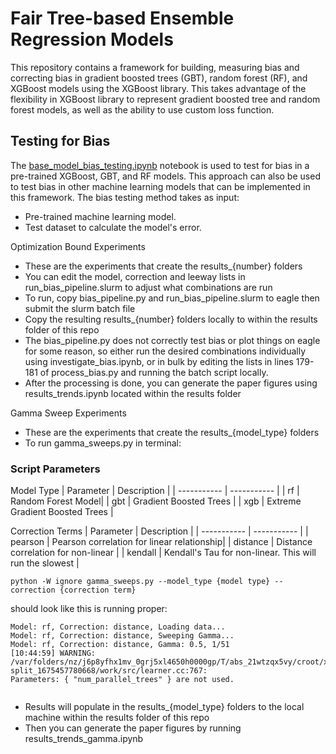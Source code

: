 # Fair Tree-based Ensemble Regression Models
This repository contains a framework for building, measuring bias and correcting bias in gradient boosted trees (GBT), random forest (RF), and XGBoost  models using the XGBoost library. This takes advantage of the flexibility in XGBoost library to represent gradient boosted tree and random forest models, as well as the ability to use custom loss function.

## Testing for Bias
The [base_model_bias_testing.ipynb](https://github.com/NREL/Fair_Forest_Models/blob/main/base_model_bias_testing.ipynb) notebook is used to test for bias in a pre-trained XGBoost, GBT, and RF models. This approach can also be used to test bias in other machine learning models that can be implemented in this framework. The bias testing method takes as input:
* Pre-trained machine learning model.
* Test dataset to calculate the model's error.

Optimization Bound Experiments
* These are the experiments that create the results_{number} folders
* You can edit the model, correction and leeway lists in run_bias_pipeline.slurm to adjust what combinations are run
* To run, copy bias_pipeline.py and run_bias_pipeline.slurm to eagle then submit the slurm batch file
* Copy the resulting results_{number} folders locally to within the results folder of this repo
* The bias_pipeline.py does not correctly test bias or plot things on eagle for some reason, so either run the desired combinations individually using investigate_bias.ipynb, or in bulk by editing the lists in lines 179-181 of process_bias.py and running the batch script locally.
* After the processing is done, you can generate the paper figures using results_trends.ipynb located within the results folder

Gamma Sweep Experiments
* These are the experiments that create the results_{model_type} folders
* To run gamma_sweeps.py in terminal:
### Script Parameters
Model Type
| Parameter | Description |
| ----------- | ----------- |
| rf | Random Forest Model|
| gbt | Gradient Boosted Trees |
| xgb | Extreme Gradient Boosted Trees |

Correction Terms
| Parameter | Description |
| ----------- | ----------- |
| pearson | Pearson correlation for linear relationship|
| distance | Distance correlation for non-linear |
| kendall | Kendall's Tau for non-linear. This will run the slowest |

```linux
python -W ignore gamma_sweeps.py --model_type {model type} --correction {correction term}
```
should look like this is running proper:
```linux
Model: rf, Correction: distance, Loading data...
Model: rf, Correction: distance, Sweeping Gamma...
Model: rf, Correction: distance, Gamma: 0.5, 1/51
[10:44:59] WARNING: /var/folders/nz/j6p8yfhx1mv_0grj5xl4650h0000gp/T/abs_21wtzqx5vy/croot/xgboost-split_1675457780668/work/src/learner.cc:767: 
Parameters: { "num_parallel_trees" } are not used.


```
* Results will populate in  the results_{model_type} folders to the local machine within the results folder of this repo
* Then you can generate the paper figures by running results_trends_gamma.ipynb

